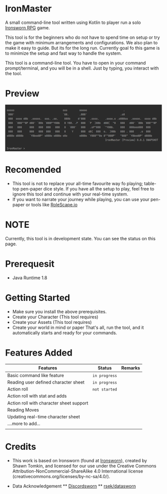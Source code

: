 # IronMaster
A small command-line tool written using Kotlin to player run a solo [Ironsworn RPG](http://www.ironswornrpg.com) game.

 This tool is for the beginners who do not have to spend time on setup or try the game with minimum arrangements and configurations. We also plan to make it easy to guide. But its for the long run. Currently goal fo this game is to minimize the setup and fast way to handle the system. 

This tool is a command-line tool. You have to open in your command prompt/terminal, and you will be in a shell. Just by typing, you interact with the tool. 

# Preview
![IronMaster Preview](docs/splashscreen.png)

# Recomended
* This tool is not to replace your all-time favourite way fo playing; table-top pen-paper dice style. If you have all the setup to play, feel free to ignore this tool and continue with your real-time system.
* If you want to narrate your journey while playing, you can use your pen-paper or tools like [RoleScape.io](https://rolescape.io)

# NOTE
Currently, this tool is in development state. You can see the status on this page.

# Prerequesit
* Java Runtime 1.8

# Getting Started
* Make sure you install the above prerequisites. 
* Create your Character (This tool requires)
* Create your Assets (This tool requires)
* Create your world in mind or paper 
That's all, run the tool, and it automatically starts and ready for your commands.

# Features Added
| Features                                                 | Status           | Remarks  |
| -------------------------------------------------------- |:----------------:| --------:|
| Basic command like feature                               | `in progress`    |          |
| Reading user defined character sheet                      | `in progress`    |          |
| Action roll                                              | `not started`    |          |
| Action roll with stat and adds                           |                  |          |
| Action roll with character sheet support                 |                  |          |
| Reading Moves                                            |                  |          |
| Updating real-time character sheet                       |                  |          |
| ....more to add...                                       |                  |          |
|                                                          |                  |          |

# Credits
* This work is based on Ironsworn (found at [Ironsworn](http://www.ironswornrpg.com)), created by Shawn Tomkin, and licensed for our use under the Creative Commons Attribution-NonCommercial-ShareAlike 4.0 International license  (creativecommons.org/licenses/by-nc-sa/4.0/).

* Data Acknowledgement
** [Discordsworn](https://github.com/ribbanya/discordsworn)
** [rsek/datasworn](https://github.com/rsek/datasworn)
